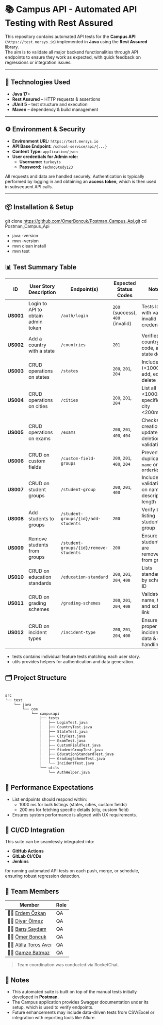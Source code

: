 # 📚 Campus API - Automated API Testing with Rest Assured

This repository contains automated API tests for the **Campus API** (`https://test.mersys.io`) implemented in **Java** using the **Rest Assured** library.  
The aim is to validate all major backend functionalities through API endpoints to ensure they work as expected, with quick feedback on regressions or integration issues.

---

## 🚀 Technologies Used

- **Java 17+**
- **Rest Assured** – HTTP requests & assertions
- **JUnit 5** – test structure and execution
- **Maven** – dependency & build management

---

## ⚙️ Environment & Security

- **Environment URL:** `https://test.mersys.io`
- **API Base Endpoint:** `/school-service/api/{...}`
- **Content Type:** `application/json`
- **User credentials for Admin role:**
  - **Username:** `turkeyts`
  - **Password:** `TechnoStudy123`

All requests and data are handled securely. Authentication is typically performed by logging in and obtaining an **access token**, which is then used in subsequent API calls.

---

## 📦 Installation & Setup


git clone https://github.com/OmerBoncuk/Postman_Campus_Api.git
cd Postman_Campus_Api

- java -version
- mvn -version
- mvn clean install
- mvn test

## 📊 Test Summary Table
| ID        | User Story Description             | Endpoint(s)                            | Expected Status Codes            | Notes                                             |
| --------- | ---------------------------------- | -------------------------------------- | -------------------------------- | ------------------------------------------------- |
| **US001** | Login to API to obtain admin token | `/auth/login`                          | `200` (success), `400` (invalid) | Tests login with valid & invalid credentials      |
| **US002** | Add a country with a state         | `/countries`                           | `201`                            | Verifies country, code, and state details         |
| **US003** | CRUD operations on states          | `/states`                              | `200`, `201`, `204`              | Includes list (<1000ms), add, edit, delete        |
| **US004** | CRUD operations on cities          | `/cities`                              | `200`, `201`, `204`              | List all <1000ms, specific city <200ms            |
| **US005** | CRUD operations on exams           | `/exams`                               | `200`, `201`, `400`, `404`       | Checks creation, update, deletion, validation     |
| **US006** | CRUD on custom fields              | `/custom-field-groups`                 | `200`, `201`, `400`, `204`       | Prevents duplicate `name` or `orderNo`            |
| **US007** | CRUD on student groups             | `/student-group`                       | `200`, `201`, `400`              | Includes validations on name & description length |
| **US008** | Add students to groups             | `/student-groups/{id}/add-students`    | `200`                            | Verify by listing students in group               |
| **US009** | Remove students from groups        | `/student-groups/{id}/remove-students` | `200`                            | Ensure students are removed from group            |
| **US010** | CRUD on education standards        | `/education-standard`                  | `200`, `201`, `204`, `400`       | Lists standards by school ID                      |
| **US011** | CRUD on grading schemes            | `/grading-schemes`                     | `200`, `201`, `204`, `400`       | Validates name, type, and school link             |
| **US012** | CRUD on incident types             | `/incident-type`                       | `200`, `201`, `204`, `400`       | Ensures proper incident data & error handling     |

* tests contains individual feature tests matching each user story.
* utils provides helpers for authentication and data generation.

  
## 🗂 Project Structure

```bash

src
└── test
    └── java
        └── com
            └── campusapi
                ├── tests
                │   ├── LoginTest.java
                │   ├── CountryTest.java
                │   ├── StateTest.java
                │   ├── CityTest.java
                │   ├── ExamTest.java
                │   ├── CustomFieldTest.java
                │   ├── StudentGroupTest.java
                │   ├── EducationStandardTest.java
                │   ├── GradingSchemeTest.java
                │   └── IncidentTest.java
                └── utils
                    └── AuthHelper.java
```
## 🧪 Performance Expectations

- List endpoints should respond within:
    - 1000 ms for bulk listings (states, cities, custom fields)
    - 200 ms for fetching specific details (city, custom field)
- Ensures system performance is aligned with UX requirements.
## 🔄 CI/CD Integration
This suite can be seamlessly integrated into:

- **GitHub Actions**
- **GitLab CI/CDs**
- **Jenkins**

for running automated API tests on each push, merge, or schedule, ensuring robust regression detection.
## 👥 Team Members

| Member | Role |
|-----------|----------------|
| 🧑‍💻 [Erdem Özkan](https://github.com/ErdemOzkann) | QA |
| 👩‍💻 [Diyar Ölmez](https://github.com/diyar-olmez) | QA |
| 👨‍💻 [Barış Saydam](https://github.com/BarisSaydam) | QA |
| 👨‍💻 [Ömer Boncuk](https://github.com/OmerBoncuk) | QA |
| 👨‍💻 [Atilla Toros Avcı](https://github.com/AtillaTorosAvci) | QA |
| 👩‍💻 [Gamze Batmaz](https://github.com/GAMZE3845) | QA |

> Team coordination was conducted via RocketChat. 

## 📝 Notes
- This automated suite is built on top of the manual tests initially developed in **Postman**.
- The Campus application provides Swagger documentation under its setup, which is used to verify endpoints.
- Future enhancements may include data-driven tests from CSV/Excel or integration with reporting tools like Allure.

